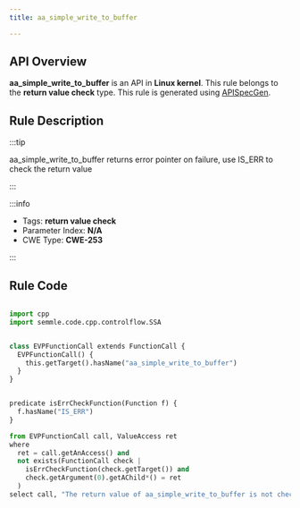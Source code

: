 ```yaml
---
title: aa_simple_write_to_buffer

---
```



## API Overview
**aa_simple_write_to_buffer** is an API in **Linux kernel**. This rule belongs to the **return value check** type. This rule is generated using [APISpecGen](../../tools/APISpecGen).
## Rule Description

:::tip

aa_simple_write_to_buffer returns error pointer on failure, use IS_ERR to check the return value

:::

:::info

- Tags: **return value check**
- Parameter Index: **N/A**
- CWE Type: **CWE-253**

:::

## Rule Code
```python

import cpp
import semmle.code.cpp.controlflow.SSA


class EVPFunctionCall extends FunctionCall {
  EVPFunctionCall() {
    this.getTarget().hasName("aa_simple_write_to_buffer")
  }
}


predicate isErrCheckFunction(Function f) {
  f.hasName("IS_ERR") 
}

from EVPFunctionCall call, ValueAccess ret
where
  ret = call.getAnAccess() and
  not exists(FunctionCall check |
    isErrCheckFunction(check.getTarget()) and
    check.getArgument(0).getAChild*() = ret
  )
select call, "The return value of aa_simple_write_to_buffer is not checked with IS_ERR."
    
```
